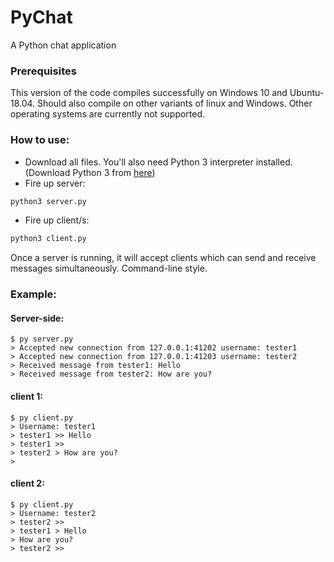 # PyChat
A Python chat application

### Prerequisites
This version of the code compiles successfully on Windows 10 and Ubuntu-18.04. Should also compile on other variants of linux and Windows. Other operating systems are currently not supported.

### How to use:
* Download all files. You'll also need Python 3 interpreter installed. (Download Python 3 from [here](https://www.python.org/downloads/))
* Fire up server:

```python
python3 server.py
```

* Fire up client/s:

```python
python3 client.py
```

Once a server is running, it will accept clients which can send and receive messages simultaneously. Command-line style.

### Example:

#### Server-side:
```
$ py server.py
> Accepted new connection from 127.0.0.1:41202 username: tester1
> Accepted new connection from 127.0.0.1:41203 username: tester2
> Received message from tester1: Hello
> Received message from tester2: How are you?
```

#### client 1:
```
$ py client.py
> Username: tester1
> tester1 >> Hello
> tester1 >>
> tester2 > How are you?
> 
```

#### client 2:
```
$ py client.py
> Username: tester2
> tester2 >>
> tester1 > Hello
> How are you?
> tester2 >>
```
